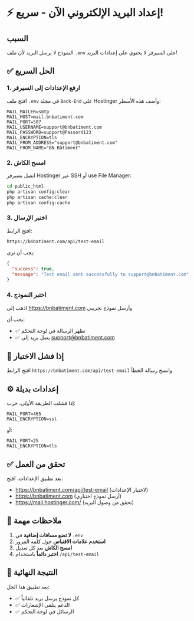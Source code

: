 # ⚡ إعداد البريد الإلكتروني الآن - سريع!

## السبب
النموذج لا يرسل البريد لأن ملف `.env` على السيرفر لا يحتوي على إعدادات البريد!

## ✅ الحل السريع

### 1. ارفع الإعدادات إلى السيرفر

افتح ملف `.env` في مجلد `Back-End` على Hostinger وأضف هذه الأسطر:

```env
MAIL_MAILER=smtp
MAIL_HOST=mail.bnbatiment.com
MAIL_PORT=587
MAIL_USERNAME=support@bnbatiment.com
MAIL_PASSWORD=support@Passord123
MAIL_ENCRYPTION=tls
MAIL_FROM_ADDRESS="support@bnbatiment.com"
MAIL_FROM_NAME="BN Bâtiment"
```

### 2. امسح الكاش

اتصل بسيرفر Hostinger عبر SSH أو use File Manager:

```bash
cd public_html
php artisan config:clear
php artisan cache:clear
php artisan config:cache
```

### 3. اختبر الإرسال

افتح الرابط:
```
https://bnbatiment.com/api/test-email
```

يجب أن ترى:
```json
{
  "success": true,
  "message": "Test email sent successfully to support@bnbatiment.com"
}
```

### 4. اختبر النموذج

اذهب إلى https://bnbatiment.com وأرسل نموذج تجريبي

يجب أن:
- ✅ تظهر الرسالة في لوحة التحكم
- ✅ يصل بريد إلى support@bnbatiment.com

## 🐛 إذا فشل الاختبار

افتح الرابط `https://bnbatiment.com/api/test-email` وانسخ رسالة الخطأ

## ⚙️ إعدادات بديلة

إذا فشلت الطريقة الأولى، جرب:

```env
MAIL_PORT=465
MAIL_ENCRYPTION=ssl
```

أو:

```env
MAIL_PORT=25
MAIL_ENCRYPTION=tls
```

## ✅ تحقق من العمل

بعد تطبيق الإعدادات، افتح:
- https://bnbatiment.com/api/test-email (لاختبار الإعدادات)
- https://bnbatiment.com (أرسل نموذج اختباري)
- https://mail.hostinger.com/ (تحقق من وصول البريد)

## 📝 ملاحظات مهمة

1. **لا تضع مسافات إضافية** في `.env`
2. **استخدم علامات الاقتباس** حول كلمة المرور
3. **امسح الكاش** بعد كل تعديل
4. **اختبر دائماً** باستخدام `/api/test-email`

## 🎯 النتيجة النهائية

بعد تطبيق هذا الحل:
- ✅ كل نموذج يرسل بريد تلقائياً
- ✅ الدعم يتلقى الإشعارات
- ✅ الرسائل في لوحة التحكم

